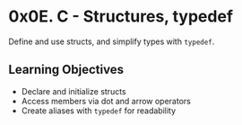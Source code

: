 # 0x0E. C - Structures, typedef

Define and use structs, and simplify types with `typedef`.

## Learning Objectives
- Declare and initialize structs
- Access members via dot and arrow operators
- Create aliases with `typedef` for readability
